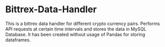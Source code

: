 # Bittrex-Data-Handler
This is a bittrex data handler for different crypto currency pairs. Performs API requests at certain time intervals and stores the data in MySQL Database. It has been created without usage of Pandas for storing dataframes. 
